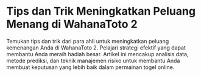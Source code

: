 # Tips dan Trik Meningkatkan Peluang Menang di WahanaToto 2
Temukan tips dan trik dari para ahli untuk meningkatkan peluang kemenangan Anda di WahanaToto 2. Pelajari strategi efektif yang dapat membantu Anda meraih hadiah besar. Artikel ini mencakup analisis data, metode prediksi, dan teknik manajemen risiko untuk membantu Anda membuat keputusan yang lebih baik dalam permainan togel online.
